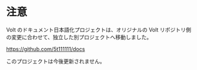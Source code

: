 
# 注意

Volt のドキュメント日本語化プロジェクトは、オリジナルの Volt リポジトリ側の変更に合わせて、独立した別プロジェクトへ移動しました。

https://github.com/5t111111/docs

このプロジェクトは今後更新されません。
